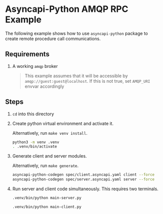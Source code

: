 # Asyncapi-Python AMQP RPC Example

The following example shows how to use `asyncapi-python` package to create remote procedure call communications.

## Requirements

1. A working `amqp` broker

   > This example assumes that it will be accessible by `amqp://guest:guest@localhost`.
   > If this is not true, set `AMQP_URI` envvar accordingly

## Steps

1. `cd` into this directory

1. Create python virtual environment and activate it.

   Alternatively, run `make venv install`.

   ```bash
   python3 -m venv .venv
   . .venv/bin/activate
   ```

1. Generate client and server modules.

   Alternatively, run `make generate`.

   ```bash
   asyncapi-python-codegen spec/client.asyncapi.yaml client --force
   asyncapi-python-codegen spec/server.asyncapi.yaml server --force
   ```

1. Run server and client code simultaneously. This requires two terminals.

   ```bash
   .venv/bin/python main-server.py
   ```

   ```bash
   .venv/bin/python main-client.py
   ```
